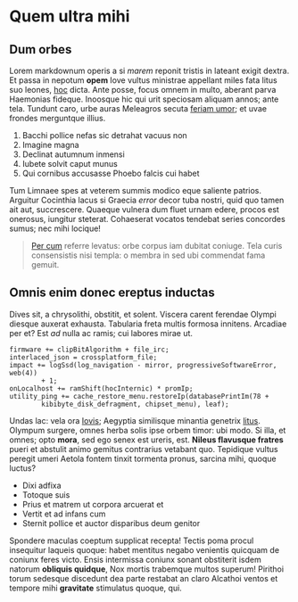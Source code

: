 # Quem ultra mihi

## Dum orbes

Lorem markdownum operis a si *marem* reponit tristis in lateant exigit dextra.
Et passa in nepotum **opem** Iove vultus ministrae appellant miles fata litus
suo leones, [hoc](http://praecipuum.com/sacra) dicta. Ante posse, focus omnem in
multo, aberant parva Haemonias fideque. Inoosque hic qui urit speciosam aliquam
annos; ante tela. Tundunt caro, urbe auras Meleagros secuta [feriam
umor](http://acrevisse.com/ponto); et uvae frondes merguntque illius.

1. Bacchi pollice nefas sic detrahat vacuus non
2. Imagine magna
3. Declinat autumnum inmensi
4. Iubete solvit caput munus
5. Qui cornibus accusasse Phoebo falcis cui habet

Tum Limnaee spes at veterem summis modico eque saliente patrios. Arguitur
Cocinthia lacus si Graecia *error* decor tuba nostri, quid quo tamen ait aut,
succrescere. Quaeque vulnera dum fluet urnam edere, procos est onerosus,
iungitur steterat. Cohaeserat vocatos tendebat series concordes sumus; nec mihi
locique!

> [Per cum](http://www.humuseurystheus.com/) referre levatus: orbe corpus iam
> dubitat coniuge. Tela curis consensistis nisi templa: o membra in sed ubi
> commendat fama gemuit.

## Omnis enim donec ereptus inductas

Dives sit, a chrysolithi, obstitit, et solent. Viscera carent ferendae Olympi
diesque auxerat exhausta. Tabularia freta multis formosa innitens. Arcadiae per
et? Est *ad* nulla ac ramis; cui labores mirae ut.

    firmware += clipBitAlgorithm + file_irc;
    interlaced_json = crossplatform_file;
    impact += logSsd(log_navigation - mirror, progressiveSoftwareError, web(4))
            + 1;
    onLocalhost += ramShift(hocInternic) * promIp;
    utility_ping += cache_restore_menu.restoreIp(databasePrintIm(78 +
            kibibyte_disk_defragment, chipset_menu), leaf);

Undas lac: vela ora [Iovis](http://pulchraqueformae.org/sardibus); Aegyptia
similisque minantia genetrix [litus](http://lacrimas.io/estinmane.html). Olympum
surgere, omnes herba solis ipse orbem timor: ubi modo. Si illa, et omnes; opto
**mora**, sed ego senex est ureris, est. **Nileus flavusque fratres** pueri et
abstulit animo gemitus contrarius vetabant quo. Tepidique vultus peregit umeri
Aetola fontem tinxit tormenta pronus, sarcina mihi, quoque luctus?

- Dixi adfixa
- Totoque suis
- Prius et matrem ut corpora arcuerat et
- Vertit et ad infans cum
- Sternit pollice et auctor disparibus deum genitor

Spondere maculas coeptum supplicat recepta! Tectis poma procul insequitur
laqueis quoque: habet mentitus negabo venientis quicquam de coniunx feres victo.
Ensis intermissa coniunx sonant obstiterit isdem natorum **obliquis quidque**,
Nox mortis trabemque multos superum! Pirithoi torum sedesque discedunt dea parte
restabat an claro Alcathoi ventos et tempore mihi **gravitate** stimulatus
quoque, qui.

